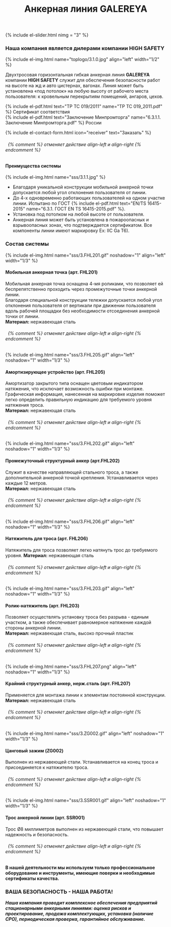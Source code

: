 ﻿---
title: Анкерная линия GALEREYA
cat: 3
sortid: 3.1
submenu: true
permalink: /анкерная-линия-GALEREYA
---

<div style="clear:both"></div>

{% include el-slider.html  nimg = "3" %}


### Наша компания является дилерами компании **HIGH SAFETY**
{% include el-img.html name="toplogo/3.1.0.jpg" align="left" width="1/2" %}

Двухтросовая горизонтальная гибкая анкерная линия **GALEREYA** компании **HIGH SAFETY** служит для обеспечения безопасности работ на высоте на жд и авто цистернах, вагонах. Линия может быть установлена «под потолок» на любую высоту от рабочего места пользователя: к кровельным перекрытиям помещений, ангаров, цехов.   

{% include el-pdf.html text="TP TC 019/2011" name="TP TC 019_2011.pdf" %} Сертификат соответствия        
{% include el-pdf.html text="Заключение Минпромторга" name="6.3.1.1. Заключение Минпромторга.pdf" %} России   

{% include el-contact-form.html icon="receiver" text="Заказать" %}
###### &nbsp; {% comment %} отменяет действие align-left и align-right {% endcomment %}

#### **Преимущества системы**
{% include el-img.html name="sss/3.1.1.jpg"  %}
 
* Благодаря уникальной конструкции мобильной анкерной точки допускается любой угол отклонения пользователя от линии.   
* До 4-х одновременно работающих пользователей на одном участке линии. Испытано по ГОСТ {% include el-pdf.html text="EN/TS 16415-2015" name="6.3.1. ГОСТ EN TS 16415-2015.pdf" %}.   
* Установка под потолком на любой высоте от пользователя.  
* Анкерная линия может быть установлена в пожароопасных и взрывоопасных зонах, что подтверждается сертификатом. Все компоненты линии имеют маркировку Ex: IIC Ga T6).   


### **Состав системы**

{% include el-img.html name="sss/3.FHL201.gif" noshadow="1" align="left" width="1/3" %}
#### **Мобильная анкерная точка** (арт. FHL201) 
Мобильная анкерная точка оснащена 4-мя роликами, что позволяет ей беспрепятственно проходить через промежуточные точки анкерной линии.  
Благодаря специальной конструкции тележки допускается любой угол отклонения пользователя от вертикали при движении пользователя вдоль рабочей площадки без необходимости отсоединения анкерной точки от линии.    
**Материал:** нержавеющая сталь
###### &nbsp; {% comment %} отменяет действие align-left и align-right {% endcomment %}

{% include el-img.html name="sss/3.FHL205.gif" align="left" noshadow="1" width="1/3" %}
#### **Амортизирующее устройство** (арт. FHL205)  
Амортизатор закрытого типа оснащен цветовым индикатором натяжения, что исключает возможность ошибки при монтаже.   
Графическая информация, нанесенная на маркировке изделия поможет легко определить правильную индикацию для требуемого уровня натяжения троса.  
**Материал:** нержавеющая сталь
###### &nbsp; {% comment %} отменяет действие align-left и align-right {% endcomment %}

{% include el-img.html name="sss/3.FHL202.gif" align="left" noshadow="1" width="1/3" %}
#### **Промежуточный структурный анкер** (арт.FHL202)
Служит в качестве направляющей стального троса, а также дополнительной анкерной точкой крепления. Устанавливается через каждые 12 метров.   
**Материал:** нержавеющая сталь
###### &nbsp; {% comment %} отменяет действие align-left и align-right {% endcomment %} 

{% include el-img.html name="sss/3.FHL206.gif" align="left" noshadow="1" width="1/3" %}
#### **Натяжитель для троса** (арт. FHL206)
Натяжитель для троса позволяет легко натянуть трос до требуемого уровня.
**Материал:** нержавеющая сталь
###### &nbsp; {% comment %} отменяет действие align-left и align-right {% endcomment %}

{% include el-img.html name="sss/3.FHL203.gif" align="left" noshadow="1" width="1/3" %}
#### **Ролик-натяжитель** (арт. FHL203) 
Позволяет осуществлять установку троса без разрыва - единым участком, а также обеспечивает равномерное натяжение каждой стороны анкерной линии.  
**Материал:** нержавеющая сталь, высоко прочный пластик
###### &nbsp; {% comment %} отменяет действие align-left и align-right {% endcomment %}

{% include el-img.html name="sss/3.FHL207.png" align="left" noshadow="1" width="1/3" %}
#### **Крайний структурный анкер, нерж.сталь** (арт. FHL207) 
Применяется для монтажа линии к элементам постоянной конструкции.   
**Материал:** нержавеющая сталь
###### &nbsp; {% comment %} отменяет действие align-left и align-right {% endcomment %}

{% include el-img.html name="sss/3.ZG002.gif" align="left" noshadow="1" width="1/3" %}
#### **Цанговый зажим** (ZG002)  
Выполнен из нержавеющей стали. Устанавливается на конец троса и присоединяется к натяжителю троса.
###### &nbsp; {% comment %} отменяет действие align-left и align-right {% endcomment %}

{% include el-img.html name="sss/3.SSR001.gif" align="left" noshadow="1" width="1/3" %}
#### **Трос анкерной линии** (арт. SSR001)  
Трос Ø8 миллиметров выполнен из нержавеющей стали, что повышает надежность и безопасность.
###### &nbsp; {% comment %} отменяет действие align-left и align-right {% endcomment %}


#### В нашей деятельности мы используем только профессиональное оборудование и инструменты, имеющие поверки и необходимые сертификаты качества.


### ВАША БЕЗОПАСНОСТЬ - НАША РАБОТА!

***Наша компания проводит комплексное обеспечения предприятий стационарными анкерными линиями: оценка рисков и проектирование, продажа комплектующих, установка (наличие СРО), периодическая проверка, гарантийное обслуживание.***


